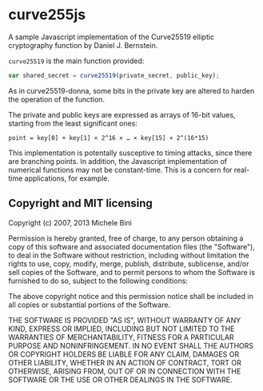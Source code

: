 curve255js
==========

A sample Javascript implementation of the Curve25519 elliptic cryptography function by Daniel J. Bernstein.

```curve25519``` is the main function provided:

````javascript
var shared_secret = curve25519(private_secret, public_key);
````

As in curve25519-donna, some bits in the private key are altered to harden the operation of the function.

The private and public keys are expressed as arrays of 16-bit values, starting from the least significant ones:

````
point = key[0] + key[1] × 2^16 × … × key[15] × 2^(16*15)
````

This implementation is potentally susceptive to timing attacks, since there are branching points.  In addition, the Javascript implementation of numerical functions may not be constant-time.  This is a concern for real-time applications, for example.

Copyright and MIT licensing
---------------------------

Copyright (c) 2007, 2013 Michele Bini

Permission is hereby granted, free of charge, to any person obtaining a copy
of this software and associated documentation files (the "Software"), to deal
in the Software without restriction, including without limitation the rights
to use, copy, modify, merge, publish, distribute, sublicense, and/or sell
copies of the Software, and to permit persons to whom the Software is furnished
to do so, subject to the following conditions:

The above copyright notice and this permission notice shall be included in all
copies or substantial portions of the Software.

THE SOFTWARE IS PROVIDED "AS IS", WITHOUT WARRANTY OF ANY KIND, EXPRESS OR
IMPLIED, INCLUDING BUT NOT LIMITED TO THE WARRANTIES OF MERCHANTABILITY,
FITNESS FOR A PARTICULAR PURPOSE AND NONINFRINGEMENT. IN NO EVENT SHALL THE
AUTHORS OR COPYRIGHT HOLDERS BE LIABLE FOR ANY CLAIM, DAMAGES OR OTHER
LIABILITY, WHETHER IN AN ACTION OF CONTRACT, TORT OR OTHERWISE, ARISING FROM,
OUT OF OR IN CONNECTION WITH THE SOFTWARE OR THE USE OR OTHER DEALINGS IN
THE SOFTWARE.
